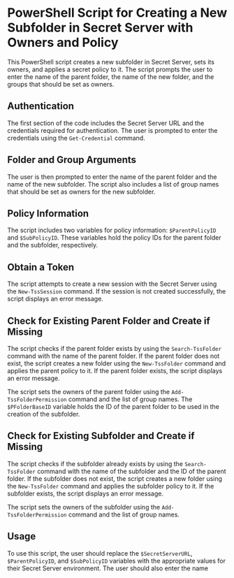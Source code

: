# PowerShell Script for Creating a New Subfolder in Secret Server with Owners and Policy

This PowerShell script creates a new subfolder in Secret Server, sets its owners, and applies a secret policy to it. The script prompts the user to enter the name of the parent folder, the name of the new folder, and the groups that should be set as owners.

## Authentication
The first section of the code includes the Secret Server URL and the credentials required for authentication. The user is prompted to enter the credentials using the `Get-Credential` command.

## Folder and Group Arguments
The user is then prompted to enter the name of the parent folder and the name of the new subfolder. The script also includes a list of group names that should be set as owners for the new subfolder.

## Policy Information
The script includes two variables for policy information: `$ParentPolicyID` and `$SubPolicyID`. These variables hold the policy IDs for the parent folder and the subfolder, respectively.

## Obtain a Token
The script attempts to create a new session with the Secret Server using the `New-TssSession` command. If the session is not created successfully, the script displays an error message.

## Check for Existing Parent Folder and Create if Missing
The script checks if the parent folder exists by using the `Search-TssFolder` command with the name of the parent folder. If the parent folder does not exist, the script creates a new folder using the `New-TssFolder` command and applies the parent policy to it. If the parent folder exists, the script displays an error message.

The script sets the owners of the parent folder using the `Add-TssFolderPermission` command and the list of group names. The `$PFolderBaseID` variable holds the ID of the parent folder to be used in the creation of the subfolder.

## Check for Existing Subfolder and Create if Missing
The script checks if the subfolder already exists by using the `Search-TssFolder` command with the name of the subfolder and the ID of the parent folder. If the subfolder does not exist, the script creates a new folder using the `New-TssFolder` command and applies the subfolder policy to it. If the subfolder exists, the script displays an error message.

The script sets the owners of the subfolder using the `Add-TssFolderPermission` command and the list of group names.

## Usage
To use this script, the user should replace the `$SecretServerURL`, `$ParentPolicyID`, and `$SubPolicyID` variables with the appropriate values for their Secret Server environment. The user should also enter the name
